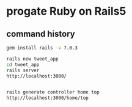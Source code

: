 # progate Ruby on Rails5

## command history

```sh
gem install rails -v 7.0.3

rails new tweet_app
cd tweet_app
rails server
http://localhost:3000/


rails generate controller home top
http://localhost:3000/home/top

```